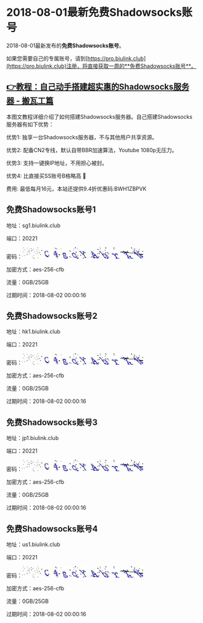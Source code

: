# 2018-08-01最新**免费Shadowsocks账号**

2018-08-01最新发布的**免费Shadowsocks账号**。

如果您需要自己的专属账号，请到[https://pro.biulink.club](https://pro.biulink.club)注册，将直接获取一周的**免费Shadowsocks账号**。

## [👉教程：自己动手搭建超实惠的Shadowsocks服务器 - 搬瓦工篇](https://github.com/Biulink/ShadowsocksTutorials/blob/master/%E6%95%99%E6%82%A8%E8%87%AA%E5%B7%B1%E5%8A%A8%E6%89%8B%E6%90%AD%E5%BB%BA%E8%B6%85%E5%AE%9E%E6%83%A0%E7%9A%84Shadowsocks%E6%9C%8D%E5%8A%A1%E5%99%A8%20-%20%E6%90%AC%E7%93%A6%E5%B7%A5%E7%AF%87.md)
  
  本图文教程详细介绍了如何搭建Shadowsocks服务器。自己搭建Shadowsocks服务器有如下优势：

  优势1: 独享一台Shadowsocks服务器，不与其他用户共享资源。

  优势2: 配备CN2专线，默认自带BBR加速算法，Youtube 1080p无压力。

  优势3: 支持一键换IP地址，不用担心被封。

  优势4: 比直接买SS账号B格略高 🙂

  费用: 最低每月16元，本站还提供9.4折优惠码:BWH1ZBPVK  
## 免费Shadowsocks账号1

地址：sg1.biulink.club

端口：20221

密码：![免费Shadowsocks账号密码](../password/c724b94b-2349-40b0-bf6e-3d9234e63082.jpg)

加密方式：aes-256-cfb

流量：0GB/25GB

过期时间：2018-08-02 00:00:16

## 免费Shadowsocks账号2

地址：hk1.biulink.club

端口：20221

密码：![免费Shadowsocks账号密码](../password/c724b94b-2349-40b0-bf6e-3d9234e63082.jpg)

加密方式：aes-256-cfb

流量：0GB/25GB

过期时间：2018-08-02 00:00:16

## 免费Shadowsocks账号3

地址：jp1.biulink.club

端口：20221

密码：![免费Shadowsocks账号密码](../password/c724b94b-2349-40b0-bf6e-3d9234e63082.jpg)

加密方式：aes-256-cfb

流量：0GB/25GB

过期时间：2018-08-02 00:00:16

## 免费Shadowsocks账号4

地址：us1.biulink.club

端口：20221

密码：![免费Shadowsocks账号密码](../password/c724b94b-2349-40b0-bf6e-3d9234e63082.jpg)

加密方式：aes-256-cfb

流量：0GB/25GB

过期时间：2018-08-02 00:00:16

